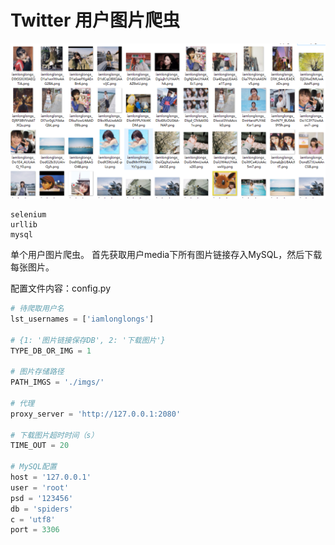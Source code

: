 # Twitter 用户图片爬虫

![show](show.png)


    selenium
    urllib
    mysql


单个用户图片爬虫。
首先获取用户media下所有图片链接存入MySQL，然后下载每张图片。

配置文件内容：config.py

```python
# 待爬取用户名
lst_usernames = ['iamlonglongs']

# {1: '图片链接保存DB', 2: '下载图片'}
TYPE_DB_OR_IMG = 1

# 图片存储路径
PATH_IMGS = './imgs/'

# 代理
proxy_server = 'http://127.0.0.1:2080'

# 下载图片超时时间（s）
TIME_OUT = 20

# MySQL配置
host = '127.0.0.1'
user = 'root'
psd = '123456'
db = 'spiders'
c = 'utf8'
port = 3306
```
